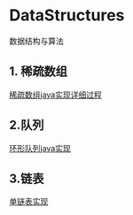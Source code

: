 # DataStructures

数据结构与算法



## 1. 稀疏数组

[稀疏数组java实现详细过程](https://github.com/zmscr/DataStructures/blob/main/com/zmscr/sparsearray/%E7%A8%80%E7%96%8F%E6%95%B0%E7%BB%84java%E5%AE%9E%E7%8E%B0%E8%AF%A6%E7%BB%86%E8%BF%87%E7%A8%8B.md)



## 2.队列

[环形队列java实现](https://github.com/zmscr/DataStructures/blob/main/com/zmscr/queue/环形队列实现.md)





## 3.链表

[单链表实现](https://github.com/zmscr/DataStructures/blob/main/com/zmscr/linkedlist/无序单链表实现.md)
